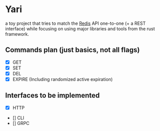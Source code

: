 # Yari

a toy project that tries to match the [Redis][redis-home] API one-to-one (+ a REST interface) while focusing on using major libraries and tools from the rust framework. 


## Commands plan (just basics, not all flags)

- [X] GET
- [X] SET
- [X] DEL
- [X] EXPIRE (Including randomized active expiration)

## Interfaces to be implemented
- [X] HTTP
- [] CLI
- [] GRPC




[redis-commands]:   https://redis.io/commands
[redis-home]:       https://redis.io
[redis-url]:        http://www.iana.org/assignments/uri-schemes/prov/redis